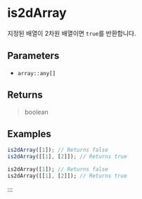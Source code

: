 # is2dArray <Lang dart js />

지정된 배열이 2차원 배열이면 `true`를 반환합니다.

## Parameters

- `array::any[]`

## Returns

> boolean

## Examples

```javascript [JavaScript]
is2dArray([1]); // Returns false
is2dArray([[1], [2]]); // Returns true
```

```dart [Dart]
is2dArray([1]); // Returns false
is2dArray([[1], [2]]); // Returns true
```

:::
